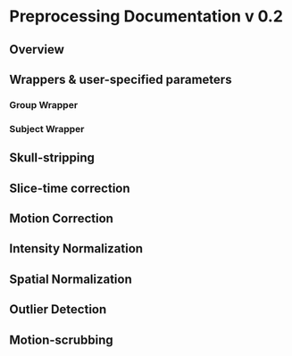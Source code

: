 # Preprocessing Documentation v 0.2

## Overview
## Wrappers & user-specified parameters
### Group Wrapper
### Subject Wrapper
## Skull-stripping
## Slice-time correction
## Motion Correction
## Intensity Normalization
## Spatial Normalization
## Outlier Detection
## Motion-scrubbing